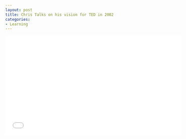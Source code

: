 ```yaml
---
layout: post
title: Chris Talks on his vision for TED in 2002
categories:
- Learning
---
```



<iframe width="560" height="315" src="//www.youtube.com/embed/1NiB2ZAS-tk" frameborder="0" allowfullscreen></iframe>
